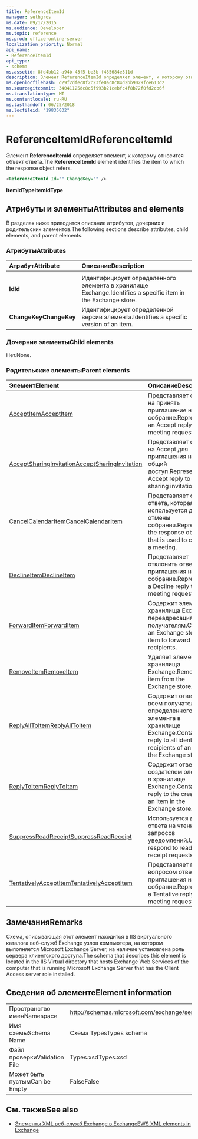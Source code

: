 ```yaml
---
title: ReferenceItemId
manager: sethgros
ms.date: 09/17/2015
ms.audience: Developer
ms.topic: reference
ms.prod: office-online-server
localization_priority: Normal
api_name:
- ReferenceItemId
api_type:
- schema
ms.assetid: 8fd4bb12-a94b-43f5-be3b-f435684e311d
description: Элемент ReferenceItemId определяет элемент, к которому относится объект ответа.
ms.openlocfilehash: d29f2dfec8f2c23fe0ac8c84d2bb9029fce613d2
ms.sourcegitcommit: 34041125dc8c5f993b21cebfc4f8b72f0fd2cb6f
ms.translationtype: MT
ms.contentlocale: ru-RU
ms.lasthandoff: 06/25/2018
ms.locfileid: "19835032"
---
```

# <a name="referenceitemid"></a><span data-ttu-id="f7af8-103">ReferenceItemId</span><span class="sxs-lookup"><span data-stu-id="f7af8-103">ReferenceItemId</span></span>

<span data-ttu-id="f7af8-104">Элемент **ReferenceItemId** определяет элемент, к которому относится объект ответа.</span><span class="sxs-lookup"><span data-stu-id="f7af8-104">The **ReferenceItemId** element identifies the item to which the response object refers.</span></span> 
  
```xml
<ReferenceItemId Id="" ChangeKey="" />
```

 <span data-ttu-id="f7af8-105">**ItemIdType**</span><span class="sxs-lookup"><span data-stu-id="f7af8-105">**ItemIdType**</span></span>
## <a name="attributes-and-elements"></a><span data-ttu-id="f7af8-106">Атрибуты и элементы</span><span class="sxs-lookup"><span data-stu-id="f7af8-106">Attributes and elements</span></span>

<span data-ttu-id="f7af8-107">В разделах ниже приводится описание атрибутов, дочерних и родительских элементов.</span><span class="sxs-lookup"><span data-stu-id="f7af8-107">The following sections describe attributes, child elements, and parent elements.</span></span>
  
### <a name="attributes"></a><span data-ttu-id="f7af8-108">Атрибуты</span><span class="sxs-lookup"><span data-stu-id="f7af8-108">Attributes</span></span>

|<span data-ttu-id="f7af8-109">**Атрибут**</span><span class="sxs-lookup"><span data-stu-id="f7af8-109">**Attribute**</span></span>|<span data-ttu-id="f7af8-110">**Описание**</span><span class="sxs-lookup"><span data-stu-id="f7af8-110">**Description**</span></span>|
|:-----|:-----|
|<span data-ttu-id="f7af8-111">
  **Id**</span><span class="sxs-lookup"><span data-stu-id="f7af8-111">**Id**</span></span> <br/> |<span data-ttu-id="f7af8-112">Идентифицирует определенного элемента в хранилище Exchange.</span><span class="sxs-lookup"><span data-stu-id="f7af8-112">Identifies a specific item in the Exchange store.</span></span>  <br/> |
|<span data-ttu-id="f7af8-113">**ChangeKey**</span><span class="sxs-lookup"><span data-stu-id="f7af8-113">**ChangeKey**</span></span> <br/> |<span data-ttu-id="f7af8-114">Идентифицирует определенной версии элемента.</span><span class="sxs-lookup"><span data-stu-id="f7af8-114">Identifies a specific version of an item.</span></span>  <br/> |
   
### <a name="child-elements"></a><span data-ttu-id="f7af8-115">Дочерние элементы</span><span class="sxs-lookup"><span data-stu-id="f7af8-115">Child elements</span></span>

<span data-ttu-id="f7af8-116">Нет.</span><span class="sxs-lookup"><span data-stu-id="f7af8-116">None.</span></span>
  
### <a name="parent-elements"></a><span data-ttu-id="f7af8-117">Родительские элементы</span><span class="sxs-lookup"><span data-stu-id="f7af8-117">Parent elements</span></span>

|<span data-ttu-id="f7af8-118">**Элемент**</span><span class="sxs-lookup"><span data-stu-id="f7af8-118">**Element**</span></span>|<span data-ttu-id="f7af8-119">**Описание**</span><span class="sxs-lookup"><span data-stu-id="f7af8-119">**Description**</span></span>|
|:-----|:-----|
|[<span data-ttu-id="f7af8-120">AcceptItem</span><span class="sxs-lookup"><span data-stu-id="f7af8-120">AcceptItem</span></span>](acceptitem.md) <br/> |<span data-ttu-id="f7af8-121">Представляет ответ на принять приглашение на собрание.</span><span class="sxs-lookup"><span data-stu-id="f7af8-121">Represents an Accept reply to a meeting request.</span></span>  <br/> |
|[<span data-ttu-id="f7af8-122">AcceptSharingInvitation</span><span class="sxs-lookup"><span data-stu-id="f7af8-122">AcceptSharingInvitation</span></span>](acceptsharinginvitation.md) <br/> |<span data-ttu-id="f7af8-123">Представляет ответ на Accept для приглашения на общий доступ.</span><span class="sxs-lookup"><span data-stu-id="f7af8-123">Represents an Accept reply to a sharing invitation.</span></span>  <br/> |
|[<span data-ttu-id="f7af8-124">CancelCalendarItem</span><span class="sxs-lookup"><span data-stu-id="f7af8-124">CancelCalendarItem</span></span>](cancelcalendaritem.md) <br/> |<span data-ttu-id="f7af8-125">Представляет объект ответа, которая используется для отмены собрания.</span><span class="sxs-lookup"><span data-stu-id="f7af8-125">Represents the response object that is used to cancel a meeting.</span></span>  <br/> |
|[<span data-ttu-id="f7af8-126">DeclineItem</span><span class="sxs-lookup"><span data-stu-id="f7af8-126">DeclineItem</span></span>](declineitem.md) <br/> |<span data-ttu-id="f7af8-127">Представляет отклонить ответ на приглашения на собрание.</span><span class="sxs-lookup"><span data-stu-id="f7af8-127">Represents a Decline reply to a meeting request.</span></span>  <br/> |
|[<span data-ttu-id="f7af8-128">ForwardItem</span><span class="sxs-lookup"><span data-stu-id="f7af8-128">ForwardItem</span></span>](forwarditem.md) <br/> |<span data-ttu-id="f7af8-129">Содержит элемент хранилища Exchange переадресация получателям.</span><span class="sxs-lookup"><span data-stu-id="f7af8-129">Contains an Exchange store item to forward to recipients.</span></span>  <br/> |
|[<span data-ttu-id="f7af8-130">RemoveItem</span><span class="sxs-lookup"><span data-stu-id="f7af8-130">RemoveItem</span></span>](removeitem.md) <br/> |<span data-ttu-id="f7af8-131">Удаляет элемент из хранилища Exchange.</span><span class="sxs-lookup"><span data-stu-id="f7af8-131">Removes an item from the Exchange store.</span></span>  <br/> |
|[<span data-ttu-id="f7af8-132">ReplyAllToItem</span><span class="sxs-lookup"><span data-stu-id="f7af8-132">ReplyAllToItem</span></span>](replyalltoitem.md) <br/> |<span data-ttu-id="f7af8-133">Содержит ответить всем получателям определенного элемента в хранилище Exchange.</span><span class="sxs-lookup"><span data-stu-id="f7af8-133">Contains a reply to all identified recipients of an item in the Exchange store.</span></span>  <br/> |
|[<span data-ttu-id="f7af8-134">ReplyToItem</span><span class="sxs-lookup"><span data-stu-id="f7af8-134">ReplyToItem</span></span>](replytoitem.md) <br/> |<span data-ttu-id="f7af8-135">Содержит ответ создателем элемента в хранилище Exchange.</span><span class="sxs-lookup"><span data-stu-id="f7af8-135">Contains a reply to the creator of an item in the Exchange store.</span></span>  <br/> |
|[<span data-ttu-id="f7af8-136">SuppressReadReceipt</span><span class="sxs-lookup"><span data-stu-id="f7af8-136">SuppressReadReceipt</span></span>](suppressreadreceipt.md) <br/> |<span data-ttu-id="f7af8-137">Используется для ответа на чтение запросов уведомлений.</span><span class="sxs-lookup"><span data-stu-id="f7af8-137">Used to respond to read receipt requests.</span></span>  <br/> |
|[<span data-ttu-id="f7af8-138">TentativelyAcceptItem</span><span class="sxs-lookup"><span data-stu-id="f7af8-138">TentativelyAcceptItem</span></span>](tentativelyacceptitem.md) <br/> |<span data-ttu-id="f7af8-139">Представляет под вопросом ответ на приглашения на собрание.</span><span class="sxs-lookup"><span data-stu-id="f7af8-139">Represents a Tentative reply to a meeting request.</span></span>  <br/> |
   
## <a name="remarks"></a><span data-ttu-id="f7af8-140">Замечания</span><span class="sxs-lookup"><span data-stu-id="f7af8-140">Remarks</span></span>

<span data-ttu-id="f7af8-141">Схема, описывающая этот элемент находится в IIS виртуального каталога веб-служб Exchange узлов компьютера, на котором выполняется Microsoft Exchange Server, на наличие установлена роль сервера клиентского доступа.</span><span class="sxs-lookup"><span data-stu-id="f7af8-141">The schema that describes this element is located in the IIS Virtual directory that hosts Exchange Web Services of the computer that is running Microsoft Exchange Server that has the Client Access server role installed.</span></span>
  
## <a name="element-information"></a><span data-ttu-id="f7af8-142">Сведения об элементе</span><span class="sxs-lookup"><span data-stu-id="f7af8-142">Element information</span></span>

|||
|:-----|:-----|
|<span data-ttu-id="f7af8-143">Пространство имен</span><span class="sxs-lookup"><span data-stu-id="f7af8-143">Namespace</span></span>  <br/> |http://schemas.microsoft.com/exchange/services/2006/types  <br/> |
|<span data-ttu-id="f7af8-144">Имя схемы</span><span class="sxs-lookup"><span data-stu-id="f7af8-144">Schema Name</span></span>  <br/> |<span data-ttu-id="f7af8-145">Схема Types</span><span class="sxs-lookup"><span data-stu-id="f7af8-145">Types schema</span></span>  <br/> |
|<span data-ttu-id="f7af8-146">Файл проверки</span><span class="sxs-lookup"><span data-stu-id="f7af8-146">Validation File</span></span>  <br/> |<span data-ttu-id="f7af8-147">Types.xsd</span><span class="sxs-lookup"><span data-stu-id="f7af8-147">Types.xsd</span></span>  <br/> |
|<span data-ttu-id="f7af8-148">Может быть пустым</span><span class="sxs-lookup"><span data-stu-id="f7af8-148">Can be Empty</span></span>  <br/> |<span data-ttu-id="f7af8-149">False</span><span class="sxs-lookup"><span data-stu-id="f7af8-149">False</span></span>  <br/> |
   
## <a name="see-also"></a><span data-ttu-id="f7af8-150">См. также</span><span class="sxs-lookup"><span data-stu-id="f7af8-150">See also</span></span>



- [<span data-ttu-id="f7af8-151">Элементы XML веб-служб Exchange в Exchange</span><span class="sxs-lookup"><span data-stu-id="f7af8-151">EWS XML elements in Exchange</span></span>](ews-xml-elements-in-exchange.md)

